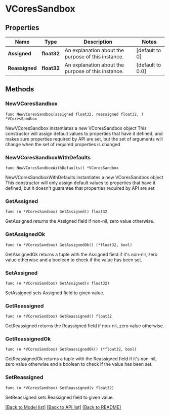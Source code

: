 # VCoresSandbox

## Properties

Name | Type | Description | Notes
------------ | ------------- | ------------- | -------------
**Assigned** | **float32** | An explanation about the purpose of this instance. | [default to 0]
**Reassigned** | **float32** | An explanation about the purpose of this instance. | [default to 0.0]

## Methods

### NewVCoresSandbox

`func NewVCoresSandbox(assigned float32, reassigned float32, ) *VCoresSandbox`

NewVCoresSandbox instantiates a new VCoresSandbox object
This constructor will assign default values to properties that have it defined,
and makes sure properties required by API are set, but the set of arguments
will change when the set of required properties is changed

### NewVCoresSandboxWithDefaults

`func NewVCoresSandboxWithDefaults() *VCoresSandbox`

NewVCoresSandboxWithDefaults instantiates a new VCoresSandbox object
This constructor will only assign default values to properties that have it defined,
but it doesn't guarantee that properties required by API are set

### GetAssigned

`func (o *VCoresSandbox) GetAssigned() float32`

GetAssigned returns the Assigned field if non-nil, zero value otherwise.

### GetAssignedOk

`func (o *VCoresSandbox) GetAssignedOk() (*float32, bool)`

GetAssignedOk returns a tuple with the Assigned field if it's non-nil, zero value otherwise
and a boolean to check if the value has been set.

### SetAssigned

`func (o *VCoresSandbox) SetAssigned(v float32)`

SetAssigned sets Assigned field to given value.


### GetReassigned

`func (o *VCoresSandbox) GetReassigned() float32`

GetReassigned returns the Reassigned field if non-nil, zero value otherwise.

### GetReassignedOk

`func (o *VCoresSandbox) GetReassignedOk() (*float32, bool)`

GetReassignedOk returns a tuple with the Reassigned field if it's non-nil, zero value otherwise
and a boolean to check if the value has been set.

### SetReassigned

`func (o *VCoresSandbox) SetReassigned(v float32)`

SetReassigned sets Reassigned field to given value.



[[Back to Model list]](../README.md#documentation-for-models) [[Back to API list]](../README.md#documentation-for-api-endpoints) [[Back to README]](../README.md)


